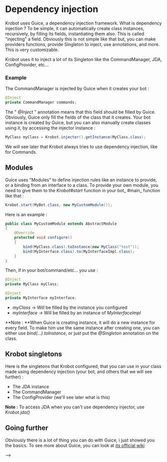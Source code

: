 # Dependency injection

Krobot uses Guice, a dependency injection framework. What is dependency injection ? To be simple, it can automatically create class instances, recursively, by filling its fields, instantiating them also. This is called "injecting" a field. Obviously this is not simple like that but,  you can make providers functions, provide Singleton to inject, use annotations, and more. This is very customizable.

Krobot uses it to inject a lot of its Singleton like the CommandManager, JDA, ConfigProvider, etc...

### Example

The CommandManager is injected by Guice when it creates your bot :

```java
@Inject
private CommandManager commands;
```

The " _@Inject_ " annotation means that this field should be filled by Guice. Obviously, Guice only fill the fields of the class that it creates. Your bot instance is created by Guice, but you can also manually create classes using it, by accessing the injector instance :

```java
MyClass myClass = Krobot.injector().getInstance(MyClass.class);
```

We will see later that Krobot always tries to use dependency injection, like for Commands.

## Modules

Guice uses "Modules" to define injection rules like an instance to provide, or a binding from an interface to a class. To provide your own module, you need to give them to the _Krobot\#start_ function in your bot_ \#main_ function like that :

```java
Krobot.start(MyBot.class, new MyCustomModule());
```

Here is an example :

```java
public class MyCustomModule extends AbstractModule
{
    @Override
    protected void configure()
    {
        bind(MyClass.class).toInstance(new MyClass("test"));
        bind(MyInterface.class).to(MyInterfaceImpl.class);
    }
}
```

Then, if in your bot/command/etc... you use :

```java
@Inject
private MyClass myClass;

@Inject
private MyInterface myInterface;
```

* _myClass_ -&gt; Will be filled by the instance you configured
* _myInterface_ -&gt; Will be filled by an instance of _MyInterfaceImpl_

**Note : **When Guice is creating instance, it will do a new instance for every field. To make him use the same instance after creating one, you can either use _bind\(...\).toInstance_, or just put the _@Singleton_ annotation on the class.

## Krobot singletons

Here is the singletons that Krobot configured, that you can use in your class made using dependency injection \(your bot, and others that we will see further\) :

* The JDA instance
* The CommandManager
* The ConfigProvider \(we'll see later what is this\)

**Note :** To access JDA when you can't use dependency injector, use _Krobot.jda\(\)_

## Going further

Obviously there is a lot of thing you can do with Guice, i just showed you the basics. To see more about Guice, you can look at [its official wiki](https://github.com/google/guice/wiki "Guice official wiki")

--&gt;

